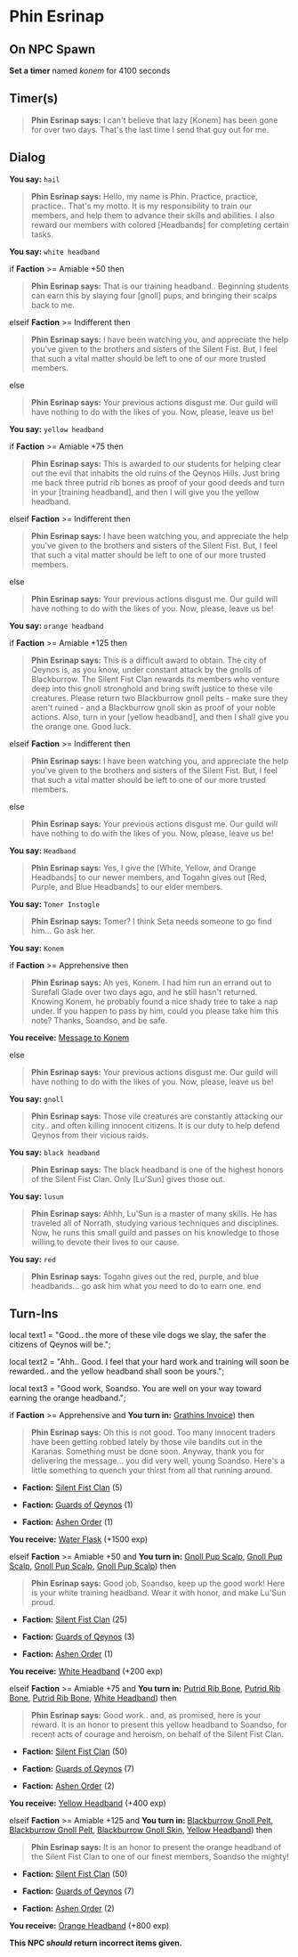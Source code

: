 # Phin Esrinap
## On NPC Spawn

**Set a timer** named *konem* for 4100 seconds
## Timer(s)

>**Phin Esrinap says:** I can't believe that lazy [Konem] has been gone for over two days.  That's the last time I send that guy out for me.
## Dialog

**You say:** `hail`



>**Phin Esrinap says:** Hello, my name is Phin. Practice, practice, practice.. That's my motto. It is my responsibility to train our members, and help them to advance their skills and abilities. I also reward our members with colored [Headbands] for completing certain tasks.

**You say:** `white headband`



if **Faction** >= Amiable +50 then



>**Phin Esrinap says:** That is our training headband.. Beginning students can earn this by slaying four [gnoll] pups, and bringing their scalps back to me.


elseif **Faction** >= Indifferent then



>**Phin Esrinap says:** I have been watching you, and appreciate the help you've given to the brothers and sisters of the Silent Fist. But, I feel that such a vital matter should be left to one of our more trusted members.


else



>**Phin Esrinap says:** Your previous actions disgust me. Our guild will have nothing to do with the likes of you. Now, please, leave us be!


**You say:** `yellow headband`



if **Faction** >= Amiable +75 then



>**Phin Esrinap says:** This is awarded to our students for helping clear out the evil that inhabits the old ruins of the Qeynos Hills. Just bring me back three putrid rib bones as proof of your good deeds and turn in your [training headband], and then I will give you the yellow headband.


elseif **Faction** >= Indifferent then



>**Phin Esrinap says:** I have been watching you, and appreciate the help you've given to the brothers and sisters of the Silent Fist. But, I feel that such a vital matter should be left to one of our more trusted members.


else



>**Phin Esrinap says:** Your previous actions disgust me. Our guild will have nothing to do with the likes of you. Now, please, leave us be!


**You say:** `orange headband`



if **Faction** >= Amiable +125 then



>**Phin Esrinap says:** This is a difficult award to obtain. The city of Qeynos is, as you know, under constant attack by the gnolls of Blackburrow. The Silent Fist Clan rewards its members who venture deep into this gnoll stronghold and bring swift justice to these vile creatures. Please return two Blackburrow gnoll pelts - make sure they aren't ruined - and a Blackburrow gnoll skin as proof of your noble actions. Also, turn in your [yellow headband], and then I shall give you the orange one. Good luck.


elseif **Faction** >= Indifferent then



>**Phin Esrinap says:** I have been watching you, and appreciate the help you've given to the brothers and sisters of the Silent Fist. But, I feel that such a vital matter should be left to one of our more trusted members.


else



>**Phin Esrinap says:** Your previous actions disgust me. Our guild will have nothing to do with the likes of you. Now, please, leave us be!


**You say:** `Headband`



>**Phin Esrinap says:** Yes, I give the [White, Yellow, and Orange Headbands] to our newer members, and Togahn gives out [Red, Purple, and Blue Headbands] to our elder members.

**You say:** `Tomer Instogle`



>**Phin Esrinap says:** Tomer? I think Seta needs someone to go find him... Go ask her.

**You say:** `Konem`



if **Faction** >= Apprehensive then



>**Phin Esrinap says:** Ah yes, Konem. I had him run an errand out to Surefall Glade over two days ago, and he still hasn't returned. Knowing Konem, he probably found a nice shady tree to take a nap under. If you happen to pass by him, could you please take him this note?  Thanks, Soandso, and be safe.



**You receive:**  [Message to Konem](/item/18921)


else



>**Phin Esrinap says:** Your previous actions disgust me. Our guild will have nothing to do with the likes of you. Now, please, leave us be!


**You say:** `gnoll`



>**Phin Esrinap says:** Those vile creatures are constantly attacking our city.. and often killing innocent citizens. It is our duty to help defend Qeynos from their vicious raids.

**You say:** `black headband`



>**Phin Esrinap says:** The black headband is one of the highest honors of the Silent Fist Clan.  Only [Lu'Sun] gives those out.

**You say:** `lusun`



>**Phin Esrinap says:** Ahhh, Lu'Sun is a master of many skills.  He has traveled all of Norrath, studying various techniques and disciplines.  Now, he runs this small guild and passes on his knowledge to those willing to devote their lives to our cause.

**You say:** `red`



>**Phin Esrinap says:** Togahn gives out the red, purple, and blue headbands...  go ask him what you need to do to earn one.
end

## Turn-Ins



local text1 = "Good.. the more of these vile dogs we slay, the safer the citizens of Qeynos will be.";

local text2 = "Ahh.. Good. I feel that your hard work and training will soon be rewarded.. and the yellow headband shall soon be yours.";

local text3 = "Good work, Soandso. You are well on your way toward earning the orange headband.";




if **Faction** >= Apprehensive and  **You turn in:** [Grathins Invoice](/item/18922)) then


>**Phin Esrinap says:** Oh this is not good. Too many innocent traders have been getting robbed lately by those vile bandits out in the Karanas. Something must be done soon. Anyway, thank you for delivering the message... you did very well, young Soandso. Here's a little something to quench your thirst from all that running around.





* __Faction:__ [Silent Fist Clan](/faction/309) (5)


* __Faction:__ [Guards of Qeynos](/faction/262) (1)


* __Faction:__ [Ashen Order](/faction/361) (1)


 **You receive:**  [Water Flask](/item/13006) (+1500 exp)



elseif **Faction** >= Amiable +50 and  **You turn in:** [Gnoll Pup Scalp](/item/13789), [Gnoll Pup Scalp](/item/13789), [Gnoll Pup Scalp](/item/13789), [Gnoll Pup Scalp](/item/13789)) then 


>**Phin Esrinap says:** Good job, Soandso, keep up the good work! Here is your white training headband. Wear it with honor, and make Lu'Sun proud.


* __Faction:__ [Silent Fist Clan](/faction/309) (25)


* __Faction:__ [Guards of Qeynos](/faction/262) (3)


* __Faction:__ [Ashen Order](/faction/361) (1)


 **You receive:**  [White Headband](/item/10110) (+200 exp)



elseif **Faction** >= Amiable +75 and  **You turn in:** [Putrid Rib Bone](/item/13722), [Putrid Rib Bone](/item/13722), [Putrid Rib Bone](/item/13722), [White Headband](/item/10110)) then 


>**Phin Esrinap says:** Good work.. and, as promised, here is your reward. It is an honor to present this yellow headband to Soandso, for recent acts of courage and heroism, on behalf of the Silent Fist Clan.


* __Faction:__ [Silent Fist Clan](/faction/309) (50)


* __Faction:__ [Guards of Qeynos](/faction/262) (7)


* __Faction:__ [Ashen Order](/faction/361) (2)


 **You receive:**  [Yellow Headband](/item/10111) (+400 exp)



elseif **Faction** >= Amiable +125 and  **You turn in:** [Blackburrow Gnoll Pelt](/item/13027), [Blackburrow Gnoll Pelt](/item/13027), [Blackburrow Gnoll Skin](/item/13028), [Yellow Headband](/item/10111)) then 


>**Phin Esrinap says:** It is an honor to present the orange headband of the Silent Fist Clan to one of our finest members, Soandso the mighty!


* __Faction:__ [Silent Fist Clan](/faction/309) (50)


* __Faction:__ [Guards of Qeynos](/faction/262) (7)


* __Faction:__ [Ashen Order](/faction/361) (2)


 **You receive:**  [Orange Headband](/item/10112) (+800 exp)

**This NPC *should* return incorrect items given.**




